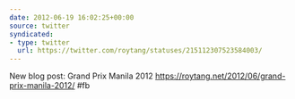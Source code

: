 ```yaml
---
date: 2012-06-19 16:02:25+00:00
source: twitter
syndicated:
- type: twitter
  url: https://twitter.com/roytang/statuses/215112307523584003/
---
```


New blog post: Grand Prix Manila 2012 https://roytang.net/2012/06/grand-prix-manila-2012/ #fb